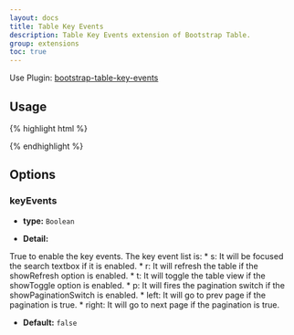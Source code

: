 ```yaml
---
layout: docs
title: Table Key Events
description: Table Key Events extension of Bootstrap Table.
group: extensions
toc: true
---
```


Use Plugin: [bootstrap-table-key-events](https://github.com/wenzhixin/bootstrap-table/tree/master/src/extensions/key-events)

## Usage

{% highlight html %}
<script src="extensions/key-events/bootstrap-table-key-events.js"></script>
{% endhighlight %}

## Options

### keyEvents

- **type:** `Boolean`

- **Detail:**


True to enable the key events. The key event list is:
    * s: It will be focused the search textbox if it is enabled.
    * r: It will refresh the table if the showRefresh option is enabled.
    * t: It will toggle the table view if the showToggle option is enabled.
    * p: It will fires the pagination switch if the showPaginationSwitch is enabled.
    * left: It will go to prev page if the pagination is true.
    * right: It will go to next page if the pagination is true.

- **Default:** `false`
